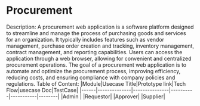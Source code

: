 # Procurement
Description: A procurement web application is a software platform designed to streamline and manage the process of purchasing goods and services for an organization. It typically includes features such as vendor management, purchase order creation and tracking, inventory management, contract management, and reporting capabilities. Users can access the application through a web browser, allowing for convenient and centralized procurement operations. The goal of a procurement web application is to automate and optimize the procurement process, improving efficiency, reducing costs, and ensuring compliance with company policies and regulations.
Table of Content: 
|Module|Usecase Title|Prototype link|Tech Flow|usecase Doc|TestCase|
|------|--------------|---------------|----------|-----------|--------|
|Admin |
|Requestor|
|Approver|
|Supplier|
